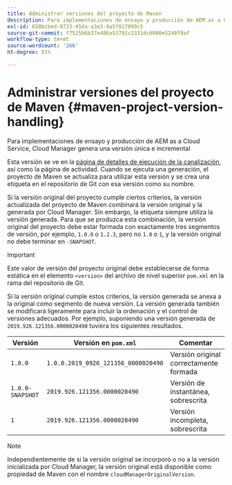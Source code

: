 ```yaml
---
title: Administrar versiones del proyecto de Maven
description: Para implementaciones de ensayo y producción de AEM as a Cloud Service, Cloud Manager genera una versión única e incremental.
exl-id: 658bcbed-0733-45da-a3e3-9a5f817099c5
source-git-commit: f7525b6b37e486a53791c2331dc6000e5248f8af
workflow-type: tm+mt
source-wordcount: '266'
ht-degree: 91%

---
```



# Administrar versiones del proyecto de Maven {#maven-project-version-handling}

Para implementaciones de ensayo y producción de AEM as a Cloud Service, Cloud Manager genera una versión única e incremental

Esta versión se ve en la [página de detalles de ejecución de la canalización](/help/implementing/cloud-manager/configuring-pipelines/managing-pipelines.md#view-details), así como la página de actividad. Cuando se ejecuta una generación, el proyecto de Maven se actualiza para utilizar esta versión y se crea una etiqueta en el repositorio de Git con esa versión como su nombre.

Si la versión original del proyecto cumple ciertos criterios, la versión actualizada del proyecto de Maven combinará la versión original y la generada por Cloud Manager. Sin embargo, la etiqueta siempre utiliza la versión generada. Para que se produzca esta combinación, la versión original del proyecto debe estar formada con exactamente tres segmentos de versión, por ejemplo, `1.0.0` o `1.2.3`, pero no `1.0` o `1`, y la versión original no debe terminar en `-SNAPSHOT`.

>[!IMPORTANT]
>
>Este valor de versión del proyecto original debe establecerse de forma estática en el elemento `<version>` del archivo de nivel superior `pom.xml` en la rama del repositorio de Git.

Si la versión original cumple estos criterios, la versión generada se anexa a la original como segmento de nueva versión. La versión generada también se modificará ligeramente para incluir la ordenación y el control de versiones adecuados. Por ejemplo, suponiendo una versión generada de `2019.926.121356.0000020490` tuviera los siguientes resultados.

| Versión | Versión en `pom.xml` | Comentar |
|---|---|---|
| `1.0.0` | `1.0.0.2019_0926_121356_0000020490` | Versión original correctamente formada |
| `1.0.0-SNAPSHOT` | `2019.926.121356.0000020490` | Versión de instantánea, sobrescrita |
| `1` | `2019.926.121356.0000020490` | Versión incompleta, sobrescrita |

>[!NOTE]
>
>Independientemente de si la versión original se incorporó o no a la versión inicializada por Cloud Manager, la versión original está disponible como propiedad de Maven con el nombre `cloudManagerOriginalVersion`.
